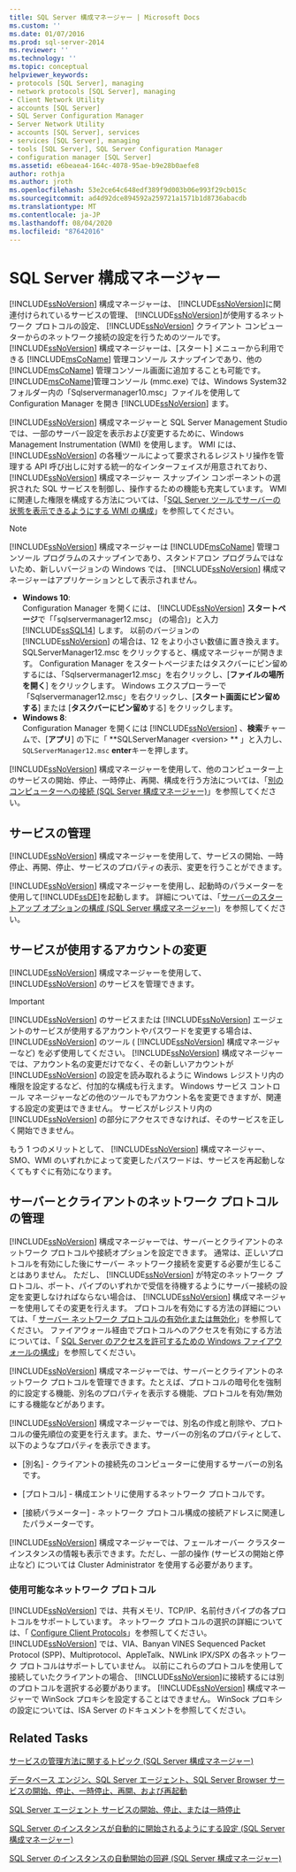 ```yaml
---
title: SQL Server 構成マネージャー | Microsoft Docs
ms.custom: ''
ms.date: 01/07/2016
ms.prod: sql-server-2014
ms.reviewer: ''
ms.technology: ''
ms.topic: conceptual
helpviewer_keywords:
- protocols [SQL Server], managing
- network protocols [SQL Server], managing
- Client Network Utility
- accounts [SQL Server]
- SQL Server Configuration Manager
- Server Network Utility
- accounts [SQL Server], services
- services [SQL Server], managing
- tools [SQL Server], SQL Server Configuration Manager
- configuration manager [SQL Server]
ms.assetid: e6beaea4-164c-4078-95ae-b9e28b0aefe8
author: rothja
ms.author: jroth
ms.openlocfilehash: 53e2ce64c648edf389f9d003b06e993f29cb015c
ms.sourcegitcommit: ad4d92dce894592a259721a1571b1d8736abacdb
ms.translationtype: MT
ms.contentlocale: ja-JP
ms.lasthandoff: 08/04/2020
ms.locfileid: "87642016"
---
```

# <a name="sql-server-configuration-manager"></a>SQL Server 構成マネージャー
  [!INCLUDE[ssNoVersion](../includes/ssnoversion-md.md)] 構成マネージャーは、 [!INCLUDE[ssNoVersion](../includes/ssnoversion-md.md)]に関連付けられているサービスの管理、 [!INCLUDE[ssNoVersion](../includes/ssnoversion-md.md)]が使用するネットワーク プロトコルの設定、 [!INCLUDE[ssNoVersion](../includes/ssnoversion-md.md)] クライアント コンピューターからのネットワーク接続の設定を行うためのツールです。 [!INCLUDE[ssNoVersion](../includes/ssnoversion-md.md)] 構成マネージャーは、[スタート] メニューから利用できる [!INCLUDE[msCoName](../includes/msconame-md.md)] 管理コンソール スナップインであり、他の [!INCLUDE[msCoName](../includes/msconame-md.md)] 管理コンソール画面に追加することも可能です。 [!INCLUDE[msCoName](../includes/msconame-md.md)]管理コンソール (mmc.exe) では、Windows System32 フォルダー内の「Sqlservermanager10.msc」ファイルを使用して Configuration Manager を開き [!INCLUDE[ssNoVersion](../includes/ssnoversion-md.md)] ます。  
  
 [!INCLUDE[ssNoVersion](../includes/ssnoversion-md.md)] 構成マネージャーと SQL Server Management Studio では、一部のサーバー設定を表示および変更するために、Windows Management Instrumentation (WMI) を使用します。 WMI には、 [!INCLUDE[ssNoVersion](../includes/ssnoversion-md.md)] の各種ツールによって要求されるレジストリ操作を管理する API 呼び出しに対する統一的なインターフェイスが用意されており、 [!INCLUDE[ssNoVersion](../includes/ssnoversion-md.md)] 構成マネージャー スナップイン コンポーネントの選択された SQL サービスを制御し、操作するための機能も充実しています。 WMI に関連した権限を構成する方法については、「[SQL Server ツールでサーバーの状態を表示できるようにする WMI の構成](../ssms/configure-wmi-to-show-server-status-in-sql-server-tools.md)」を参照してください。  
  
> [!NOTE]
>  [!INCLUDE[ssNoVersion](../includes/ssnoversion-md.md)] 構成マネージャーは [!INCLUDE[msCoName](../includes/msconame-md.md)] 管理コンソール プログラムのスナップインであり、スタンドアロン プログラムではないため、新しいバージョンの Windows では、 [!INCLUDE[ssNoVersion](../includes/ssnoversion-md.md)] 構成マネージャーはアプリケーションとして表示されません。  
> 
>  -   **Windows 10**:  
>          Configuration Manager を開くには、 [!INCLUDE[ssNoVersion](../includes/ssnoversion-md.md)] **スタートページ**で「「sqlservermanager12.msc」 (の場合)」と入力 [!INCLUDE[ssSQL14](../includes/sssql14-md.md)] します。 以前のバージョンの [!INCLUDE[ssNoVersion](../includes/ssnoversion-md.md)] の場合は、12 をより小さい数値に置き換えます。 SQLServerManager12.msc をクリックすると、構成マネージャーが開きます。 Configuration Manager をスタートページまたはタスクバーにピン留めするには、「Sqlservermanager12.msc」を右クリックし、[**ファイルの場所を開く**] をクリックします。 Windows エクスプローラーで「Sqlservermanager12.msc」を右クリックし、[**スタート画面にピン留めする**] または [**タスクバーにピン留め**する] をクリックします。  
> -   **Windows 8**:  
>          Configuration Manager を開くには [!INCLUDE[ssNoVersion](../includes/ssnoversion-md.md)] 、**検索**チャームで、[**アプリ**] の下に「 **SQLServerManager \<version> ** 」と入力し、 `SQLServerManager12.msc` **enter**キーを押します。  
  
 [!INCLUDE[ssNoVersion](../includes/ssnoversion-md.md)] 構成マネージャーを使用して、他のコンピューター上のサービスの開始、停止、一時停止、再開、構成を行う方法については、「[別のコンピューターへの接続 &#40;SQL Server 構成マネージャー&#41;](../database-engine/configure-windows/scm-services-connect-to-another-computer.md)」を参照してください。  
  
## <a name="managing-services"></a>サービスの管理  
 [!INCLUDE[ssNoVersion](../includes/ssnoversion-md.md)] 構成マネージャーを使用して、サービスの開始、一時停止、再開、停止、サービスのプロパティの表示、変更を行うことができます。  
  
 [!INCLUDE[ssNoVersion](../includes/ssnoversion-md.md)] 構成マネージャーを使用し、起動時のパラメーターを使用して[!INCLUDE[ssDE](../includes/ssde-md.md)]を起動します。  詳細については、「[サーバーのスタートアップ オプションの構成 &#40;SQL Server 構成マネージャー&#41;](../database-engine/configure-windows/scm-services-configure-server-startup-options.md)」を参照してください。  
  
## <a name="changing-the-accounts-used-by-the-services"></a>サービスが使用するアカウントの変更  
 [!INCLUDE[ssNoVersion](../includes/ssnoversion-md.md)] 構成マネージャーを使用して、 [!INCLUDE[ssNoVersion](../includes/ssnoversion-md.md)] のサービスを管理できます。  
  
> [!IMPORTANT]  
>  [!INCLUDE[ssNoVersion](../includes/ssnoversion-md.md)] のサービスまたは [!INCLUDE[ssNoVersion](../includes/ssnoversion-md.md)] エージェントのサービスが使用するアカウントやパスワードを変更する場合は、 [!INCLUDE[ssNoVersion](../includes/ssnoversion-md.md)] のツール ( [!INCLUDE[ssNoVersion](../includes/ssnoversion-md.md)] 構成マネージャーなど) を必ず使用してください。 [!INCLUDE[ssNoVersion](../includes/ssnoversion-md.md)] 構成マネージャーでは、アカウント名の変更だけでなく、その新しいアカウントが [!INCLUDE[ssNoVersion](../includes/ssnoversion-md.md)] の設定を読み取れるように Windows レジストリ内の権限を設定するなど、付加的な構成も行えます。 Windows サービス コントロール マネージャーなどの他のツールでもアカウント名を変更できますが、関連する設定の変更はできません。 サービスがレジストリ内の [!INCLUDE[ssNoVersion](../includes/ssnoversion-md.md)] の部分にアクセスできなければ、そのサービスを正しく開始できません。  
  
 もう 1 つのメリットとして、 [!INCLUDE[ssNoVersion](../includes/ssnoversion-md.md)] 構成マネージャー、SMO、WMI のいずれかによって変更したパスワードは、サービスを再起動しなくてもすぐに有効になります。  
  
## <a name="manage-server--client-network-protocols"></a>サーバーとクライアントのネットワーク プロトコルの管理  
 [!INCLUDE[ssNoVersion](../includes/ssnoversion-md.md)] 構成マネージャーでは、サーバーとクライアントのネットワーク プロトコルや接続オプションを設定できます。 通常は、正しいプロトコルを有効にした後にサーバー ネットワーク接続を変更する必要が生じることはありません。 ただし、 [!INCLUDE[ssNoVersion](../includes/ssnoversion-md.md)] が特定のネットワーク プロトコル、ポート、パイプのいずれかで受信を待機するようにサーバー接続の設定を変更しなければならない場合は、 [!INCLUDE[ssNoVersion](../includes/ssnoversion-md.md)] 構成マネージャーを使用してその変更を行えます。 プロトコルを有効にする方法の詳細については、「 [サーバー ネットワーク プロトコルの有効化または無効化](../database-engine/configure-windows/enable-or-disable-a-server-network-protocol.md)」を参照してください。 ファイアウォール経由でプロトコルへのアクセスを有効にする方法については、「 [SQL Server のアクセスを許可するための Windows ファイアウォールの構成](../sql-server/install/configure-the-windows-firewall-to-allow-sql-server-access.md)」を参照してください。  
  
 [!INCLUDE[ssNoVersion](../includes/ssnoversion-md.md)] 構成マネージャーでは、サーバーとクライアントのネットワーク プロトコルを管理できます。たとえば、プロトコルの暗号化を強制的に設定する機能、別名のプロパティを表示する機能、プロトコルを有効/無効にする機能などがあります。  
  
 [!INCLUDE[ssNoVersion](../includes/ssnoversion-md.md)] 構成マネージャーでは、別名の作成と削除や、プロトコルの優先順位の変更を行えます。また、サーバーの別名のプロパティとして、以下のようなプロパティを表示できます。  
  
-   [別名] - クライアントの接続先のコンピューターに使用するサーバーの別名です。  
  
-   [プロトコル] - 構成エントリに使用するネットワーク プロトコルです。  
  
-   [接続パラメーター] - ネットワーク プロトコル構成の接続アドレスに関連したパラメーターです。  
  
 [!INCLUDE[ssNoVersion](../includes/ssnoversion-md.md)] 構成マネージャーでは、フェールオーバー クラスター インスタンスの情報も表示できます。ただし、一部の操作 (サービスの開始と停止など) については Cluster Administrator を使用する必要があります。  
  
### <a name="available-network-protocols"></a>使用可能なネットワーク プロトコル  
 [!INCLUDE[ssNoVersion](../includes/ssnoversion-md.md)] では、共有メモリ、TCP/IP、名前付きパイプの各プロトコルをサポートしています。 ネットワーク プロトコルの選択の詳細については、「 [Configure Client Protocols](../database-engine/configure-windows/configure-client-protocols.md)」を参照してください。 [!INCLUDE[ssNoVersion](../includes/ssnoversion-md.md)] では、VIA、Banyan VINES Sequenced Packet Protocol (SPP)、Multiprotocol、AppleTalk、NWLink IPX/SPX の各ネットワーク プロトコルはサポートしていません。 以前にこれらのプロトコルを使用して接続していたクライアントの場合、 [!INCLUDE[ssNoVersion](../includes/ssnoversion-md.md)]に接続するには別のプロトコルを選択する必要があります。 [!INCLUDE[ssNoVersion](../includes/ssnoversion-md.md)] 構成マネージャーで WinSock プロキシを設定することはできません。 WinSock プロキシの設定については、ISA Server のドキュメントを参照してください。  
  
## <a name="related-tasks"></a>Related Tasks  
 [サービスの管理方法に関するトピック &#40;SQL Server 構成マネージャー&#41;](../database-engine/managing-services-how-to-topics-sql-server-configuration-manager.md)  
  
 [データベース エンジン、SQL Server エージェント、SQL Server Browser サービスの開始、停止、一時停止、再開、および再起動](../database-engine/configure-windows/start-stop-pause-resume-restart-sql-server-services.md)  
  
 [SQL Server エージェント サービスの開始、停止、または一時停止](../ssms/agent/start-stop-or-pause-the-sql-server-agent-service.md)  
  
 [SQL Server のインスタンスが自動的に開始されるようにする設定 &#40;SQL Server 構成マネージャー&#41;](../database-engine/configure-windows/scm-services-set-an-instance-to-start-automatically.md)  
  
 [SQL Server のインスタンスの自動開始の回避 &#40;SQL Server 構成マネージャー&#41;](../database-engine/configure-windows/scm-services-prevent-automatic-startup-of-an-instance.md)  
  
  
